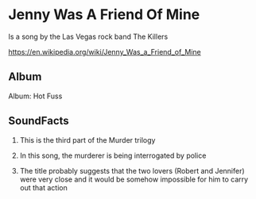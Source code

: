 # Jenny Was A Friend Of Mine

Is a song by the Las Vegas rock band The Killers

https://en.wikipedia.org/wiki/Jenny_Was_a_Friend_of_Mine

## Album

Album: Hot Fuss

## SoundFacts

1. This is the third part of the Murder trilogy

2. In this song, the murderer is being interrogated by police

3. The title probably suggests that the two lovers (Robert and Jennifer) were very close and it would be somehow impossible for him to carry out that action
